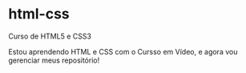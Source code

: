 # html-css
 Curso de HTML5 e CSS3

 Estou aprendendo HTML e CSS com o Cursso em Vídeo, e agora vou gerenciar meus repositório!
